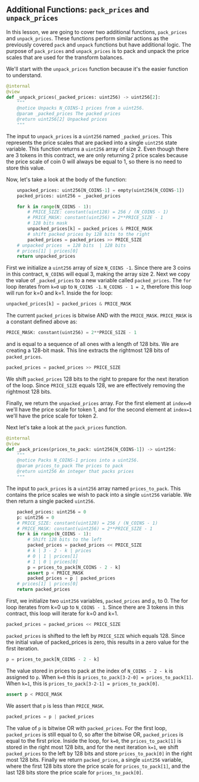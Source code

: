 ## Additional Functions: `pack_prices` and `unpack_prices`

In this lesson, we are going to cover two additional functions, `pack_prices` and `unpack_prices`. These functions perform similar actions as the previously covered `pack` and `unpack` functions but have additional logic. The purpose of `pack_prices` and `unpack_prices` is to pack and unpack the price scales that are used for the transform balances.

We'll start with the `unpack_prices` function because it's the easier function to understand.

```python
@internal
@view
def _unpack_prices(_packed_prices: uint256) -> uint256[2]:
    """
    @notice Unpacks N_COINS-1 prices from a uint256.
    @param _packed_prices The packed prices
    @return uint256[2] Unpacked prices
    """
```

The input to `unpack_prices` is a `uint256` named `_packed_prices`. This represents the price scales that are packed into a single `uint256` state variable. This function returns a `uint256` array of size 2. Even though there are 3 tokens in this contract, we are only returning 2 price scales because the price scale of coin 0 will always be equal to 1, so there is no need to store this value.

Now, let's take a look at the body of the function:
```python
    unpacked_prices: uint256[N_COINS-1] = empty(uint256[N_COINS-1])
    packed_prices: uint256 = _packed_prices

    for k in range(N_COINS - 1):
        # PRICE_SIZE: constant(uint128) = 256 / (N_COINS - 1)
        # PRICE_MASK: constant(uint256) = 2**PRICE_SIZE - 1
        # 128 bits mask
        unpacked_prices[k] = packed_prices & PRICE_MASK
        # shift packed prices by 128 bits to the right
        packed_prices = packed_prices >> PRICE_SIZE
    # unpacked prices  = 128 bits  | 128 bits
    # prices[1] | prices[0]
    return unpacked_prices
```
First we initialize a `uint256` array of size `N_COINS -1`. Since there are 3 coins in this contract, `N_COINS` will equal 3, making the array size 2. Next we copy the value of `_packed_prices` to a new variable called `packed_prices`. The `for` loop iterates from `k=0` up to `N_COINS -1`. `N_COINS - 1 = 2`, therefore this loop will run for k=0 and k=1. Inside the for loop:
```python
unpacked_prices[k] = packed_prices & PRICE_MASK
```
The current `packed_prices` is bitwise AND with the `PRICE_MASK`. `PRICE_MASK` is a constant defined above as:
```python
PRICE_MASK: constant(uint256) = 2**PRICE_SIZE - 1
```
and is equal to a sequence of all ones with a length of 128 bits. We are creating a 128-bit mask. This line extracts the rightmost 128 bits of `packed_prices`.

```python
packed_prices = packed_prices >> PRICE_SIZE
```
We shift `packed_prices` 128 bits to the right to prepare for the next iteration of the loop. Since `PRICE_SIZE` equals 128, we are effectively removing the rightmost 128 bits.

Finally, we return the `unpacked_prices` array. For the first element at `index=0` we'll have the price scale for token 1, and for the second element at `index=1` we'll have the price scale for token 2.

Next let's take a look at the `pack_prices` function.

```python
@internal
@view
def _pack_prices(prices_to_pack: uint256[N_COINS-1]) -> uint256:
    """
    @notice Packs N_COINS-1 prices into a uint256.
    @param prices_to_pack The prices to pack
    @return uint256 An integer that packs prices
    """
```

The input to `pack_prices` is a `uint256` array named `prices_to_pack`. This contains the price scales we wish to pack into a single `uint256` variable. We then return a single packed `uint256`.

```python
    packed_prices: uint256 = 0
    p: uint256 = 0
    # PRICE_SIZE: constant(uint128) = 256 / (N_COINS - 1)
    # PRICE_MASK: constant(uint256) = 2**PRICE_SIZE - 1
    for k in range(N_COINS - 1):
        # Shift 128 bits to the left
        packed_prices = packed_prices << PRICE_SIZE
        # k | 3 - 2 - k | prices
        # 0 | 1 | prices[1]
        # 1 | 0 | prices[0]
        p = prices_to_pack[N_COINS - 2 - k]
        assert p < PRICE_MASK
        packed_prices = p | packed_prices
    # prices[1] | prices[0]
    return packed_prices
```
First, we initialize two `uint256` variables, `packed_prices` and `p`, to 0. The for loop iterates from k=0 up to `N_COINS - 1`. Since there are 3 tokens in this contract, this loop will iterate for k=0 and k=1.

```python
packed_prices = packed_prices << PRICE_SIZE
```

`packed_prices` is shifted to the left by `PRICE_SIZE` which equals 128. Since the initial value of packed_prices is zero, this results in a zero value for the first iteration.

```python
p = prices_to_pack[N_COINS - 2 - k]
```

The value stored in prices to pack at the index of `N_COINS - 2 - k` is assigned to `p`. When `k=0` this is `prices_to_pack[3-2-0] = prices_to_pack[1]`.  When `k=1`, this is  `prices_to_pack[3-2-1] = prices_to_pack[0]`.

```python
assert p < PRICE_MASK
```

We assert that `p` is less than `PRICE_MASK`.

```python
packed_prices = p | packed_prices
```

The value of `p` is bitwise OR with `packed_prices`. For the first loop, `packed_prices` is still equal to 0, so after the bitwise OR, `packed_prices` is equal to the first price.
Inside the loop, for `k=0`, the `prices_to_pack[1]` is stored in the right most 128 bits, and for the next iteration `k=1`, we shift `packed_prices` to the left by 128 bits and store `prices_to_pack[0]` in the right most 128 bits. Finally we return `packed_prices`, a single `uint256` variable, where the first 128 bits store the price scale for `prices_to_pack[1]`, and the last 128 bits store the price scale for `prices_to_pack[0]`.
